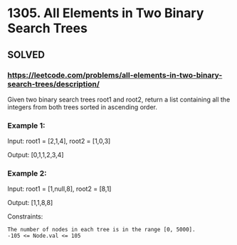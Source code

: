 # 1305. All Elements in Two Binary Search Trees

## SOLVED

### https://leetcode.com/problems/all-elements-in-two-binary-search-trees/description/

Given two binary search trees root1 and root2, return a list containing all the integers from both trees sorted in ascending order.



### Example 1:

Input: root1 = [2,1,4], root2 = [1,0,3]

Output: [0,1,1,2,3,4]

### Example 2:

Input: root1 = [1,null,8], root2 = [8,1]

Output: [1,1,8,8]



Constraints:

    The number of nodes in each tree is in the range [0, 5000].
    -105 <= Node.val <= 105

